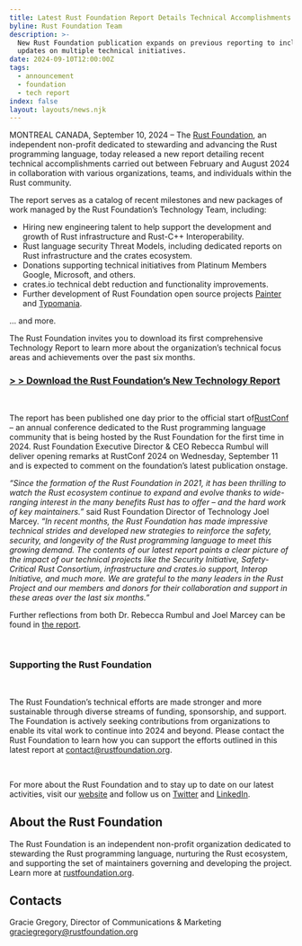 ```yaml
---
title: Latest Rust Foundation Report Details Technical Accomplishments
byline: Rust Foundation Team
description: >-
  New Rust Foundation publication expands on previous reporting to include
  updates on multiple technical initiatives. 
date: 2024-09-10T12:00:00Z
tags:
  - announcement
  - foundation
  - tech report
index: false
layout: layouts/news.njk
---
```

MONTREAL CANADA, September 10, 2024 – The [Rust Foundation](https://foundation.rust-lang.org/), an independent non-profit dedicated to stewarding and advancing the Rust programming language, today released a new report detailing recent technical accomplishments carried out between February and August 2024 in collaboration with various organizations, teams, and individuals within the Rust community.

The report serves as a catalog of recent milestones and new packages of work managed by the Rust Foundation’s Technology Team, including:

* Hiring new engineering talent to help support the development and growth of Rust infrastructure and Rust-C++ Interoperability.
* Rust language security Threat Models, including dedicated reports on Rust infrastructure and the crates ecosystem.
* Donations supporting technical initiatives from Platinum Members Google, Microsoft, and others.
* crates.io technical debt reduction and functionality improvements.
* Further development of Rust Foundation open source projects [Painter](https://github.com/rustfoundation/painter) and [Typomania](https://github.com/rustfoundation/typomania).

… and more.

The Rust Foundation invites you to download its first comprehensive Technology Report to learn more about the organization’s technical focus areas and achievements over the past six months.

### [&gt; &gt; Download the Rust Foundation’s New Technology Report](https://foundation.rust-lang.org/static/publications/technology-report-2024.pdf)

&nbsp;

The report has been published one day prior to the official start of[RustConf](https://rustconf.com) – an annual conference dedicated to the Rust programming language community that is being hosted by the Rust Foundation for the first time in 2024. Rust Foundation Executive Director & CEO Rebecca Rumbul will deliver opening remarks at RustConf 2024 on Wednesday, September 11 and is expected to comment on the foundation’s latest publication onstage.<br>

*“Since the formation of the Rust Foundation in 2021, it has been thrilling to watch the Rust ecosystem continue to expand and evolve thanks to wide-ranging interest in the many benefits Rust has to offer – and the hard work of key maintainers.”* said Rust Foundation Director of Technology Joel Marcey. *“In recent months, the Rust Foundation has made impressive technical strides and developed new strategies to reinforce the safety, security, and longevity of the Rust programming language to meet this growing demand. The contents of our latest report paints a clear picture of the impact of our technical projects like the Security Initiative, Safety-Critical Rust Consortium, infrastructure and crates.io support, Interop Initiative, and much more. We are grateful to the many leaders in the Rust Project and our members and donors for their collaboration and support in these areas over the last six months.”*

Further reflections from both Dr. Rebecca Rumbul and Joel Marcey can be found in [the report](https://foundation.rust-lang.org/static/publications/technology-report-2024.pdf "the report").

&nbsp;

### Supporting the Rust Foundation

&nbsp;

The Rust Foundation’s technical efforts are made stronger and more sustainable through diverse streams of funding, sponsorship, and support. The Foundation is actively seeking contributions from organizations to enable its vital work to continue into 2024 and beyond. Please contact the Rust Foundation to learn how you can support the efforts outlined in this latest report at [contact@rustfoundation.org](mailto:contact@rustfoundation.org).

&nbsp;

For more about the Rust Foundation and to stay up to date on our latest activities, visit our [website](https://foundation.rust-lang.org/) and follow us on [Twitter](https://twitter.com/rust_foundation) and [LinkedIn](https://www.linkedin.com/company/rust-foundation/).

## About the Rust Foundation

The Rust Foundation is an independent non-profit organization dedicated to stewarding the Rust programming language, nurturing the Rust ecosystem, and supporting the set of maintainers governing and developing the project. Learn more at [rustfoundation.org](http://foundation.rust-lang.org/).

## Contacts

Gracie Gregory, Director of Communications & Marketing graciegregory@rustfoundation.org

<br>